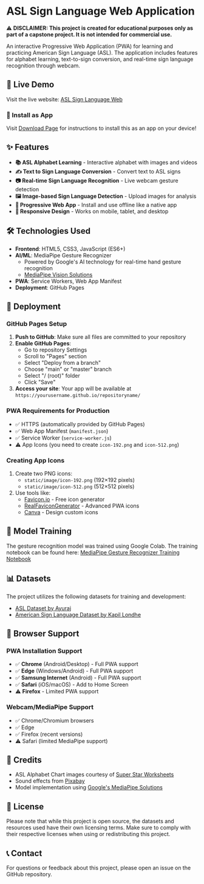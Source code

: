 # ASL Sign Language Web Application

⚠️ **DISCLAIMER: This project is created for educational purposes only as part of a capstone project. It is not intended for commercial use.**

An interactive Progressive Web Application (PWA) for learning and practicing American Sign Language (ASL). The application includes features for alphabet learning, text-to-sign conversion, and real-time sign language recognition through webcam.

## 🚀 Live Demo
Visit the live website: [ASL Sign Language Web](https://lart101.github.io/AslSignLanguageWeb/)

### 📱 Install as App
Visit [Download Page](https://lart101.github.io/AslSignLanguageWeb/download.html) for instructions to install this as an app on your device!

## ✨ Features
- **📚 ASL Alphabet Learning** - Interactive alphabet with images and videos
- **✍️ Text to Sign Language Conversion** - Convert text to ASL signs
- **📷 Real-time Sign Language Recognition** - Live webcam gesture detection
- **🖼️ Image-based Sign Language Detection** - Upload images for analysis
- **📱 Progressive Web App** - Install and use offline like a native app
- **🎯 Responsive Design** - Works on mobile, tablet, and desktop

## 🛠️ Technologies Used
- **Frontend**: HTML5, CSS3, JavaScript (ES6+)
- **AI/ML**: MediaPipe Gesture Recognizer 
  - Powered by Google's AI technology for real-time hand gesture recognition
  - [MediaPipe Vision Solutions](https://ai.google.dev/edge/mediapipe/solutions/vision/gesture_recognizer)
- **PWA**: Service Workers, Web App Manifest
- **Deployment**: GitHub Pages

## 🚀 Deployment

### GitHub Pages Setup
1. **Push to GitHub**: Make sure all files are committed to your repository
2. **Enable GitHub Pages**:
   - Go to repository Settings
   - Scroll to "Pages" section
   - Select "Deploy from a branch"
   - Choose "main" or "master" branch
   - Select "/ (root)" folder
   - Click "Save"
3. **Access your site**: Your app will be available at `https://yourusername.github.io/repositoryname/`

### PWA Requirements for Production
- ✅ HTTPS (automatically provided by GitHub Pages)
- ✅ Web App Manifest (`manifest.json`)
- ✅ Service Worker (`service-worker.js`)
- ⚠️ App Icons (you need to create `icon-192.png` and `icon-512.png`)

### Creating App Icons
1. Create two PNG icons:
   - `static/image/icon-192.png` (192×192 pixels)
   - `static/image/icon-512.png` (512×512 pixels)
2. Use tools like:
   - [Favicon.io](https://favicon.io/) - Free icon generator
   - [RealFaviconGenerator](https://realfavicongenerator.net/) - Advanced PWA icons
   - [Canva](https://canva.com) - Design custom icons

## 🧠 Model Training
The gesture recognition model was trained using Google Colab. The training notebook can be found here:
[MediaPipe Gesture Recognizer Training Notebook](https://colab.research.google.com/github/googlesamples/mediapipe/blob/main/examples/customization/gesture_recognizer.ipynb)

## 📊 Datasets
The project utilizes the following datasets for training and development:
- [ASL Dataset by Ayuraj](https://www.kaggle.com/datasets/ayuraj/asl-dataset)
- [American Sign Language Dataset by Kapil Londhe](https://www.kaggle.com/datasets/kapillondhe/american-sign-language)

## 🎯 Browser Support

### PWA Installation Support
- ✅ **Chrome** (Android/Desktop) - Full PWA support
- ✅ **Edge** (Windows/Android) - Full PWA support  
- ✅ **Samsung Internet** (Android) - Full PWA support
- ✅ **Safari** (iOS/macOS) - Add to Home Screen
- ⚠️ **Firefox** - Limited PWA support

### Webcam/MediaPipe Support
- ✅ Chrome/Chromium browsers
- ✅ Edge
- ✅ Firefox (recent versions)
- ⚠️ Safari (limited MediaPipe support)

## 🙏 Credits
- ASL Alphabet Chart images courtesy of [Super Star Worksheets](https://superstarworksheets.com/asl/asl-alphabet/asl-alphabet-chart/)
- Sound effects from [Pixabay](https://pixabay.com/sound-effects/)
- Model implementation using [Google's MediaPipe Solutions](https://ai.google.dev/edge/mediapipe/solutions/vision/gesture_recognizer)

## 📄 License
Please note that while this project is open source, the datasets and resources used have their own licensing terms. Make sure to comply with their respective licenses when using or redistributing this project.

## 📞 Contact
For questions or feedback about this project, please open an issue on the GitHub repository.